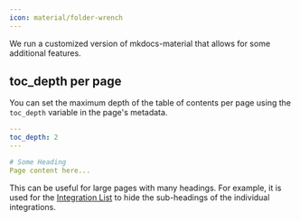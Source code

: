 ```yaml
---
icon: material/folder-wrench
---
```


We run a customized version of mkdocs-material that allows for some additional features.

## toc_depth per page
You can set the maximum depth of the table of contents per page using the `toc_depth` variable in the page's metadata.
```YAML title="Example"
---
toc_depth: 2
---

# Some Heading 
Page content here...
```
This can be useful for large pages with many headings. 
For example, it is used for the [Integration List](../../../Documentation/Scripting/Building-Blocks/Integration-List.md)
to hide the sub-headings of the individual integrations.

